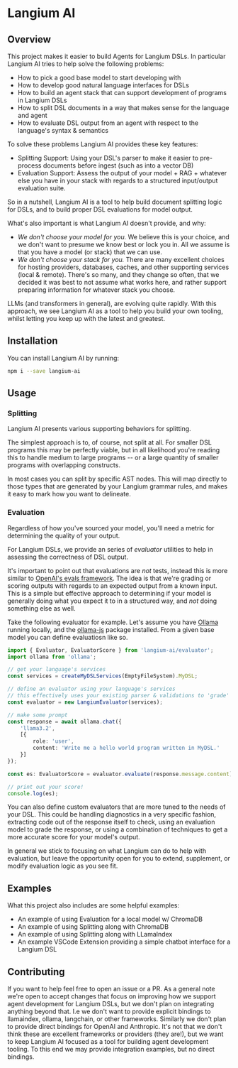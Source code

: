 # Langium AI

## Overview

This project makes it easier to build Agents for Langium DSLs. In particular Langium AI tries to help solve the following problems:

- How to pick a good base model to start developing with
- How to develop good natural language interfaces for DSLs
- How to build an agent stack that can support development of programs in Langium DSLs
- How to split DSL documents in a way that makes sense for the language and agent
- How to evaluate DSL output from an agent with respect to the language's syntax & semantics

To solve these problems Langium AI provides these key features:

- Splitting Support: Using your DSL's parser to make it easier to pre-process documents before ingest (such as into a vector DB)
- Evaluation Support: Assess the output of your model + RAG + whatever else you have in your stack with regards to a structured input/output evaluation suite.

So in a nutshell, Langium AI is a tool to help build document splitting logic for DSLs, and to build proper DSL evaluations for model output.

What's also important is what Langium AI doesn't provide, and why:
- *We don't choose your model for you.* We believe this is your choice, and we don't want to presume we know best or lock you in. All we assume is that you have a model (or stack) that we can use.
- *We don't choose your stack for you.* There are many excellent choices for hosting providers, databases, caches, and other supporting services (local & remote). There's so many, and they change so often, that we decided it was best to not assume what works here, and rather support preparing information for whatever stack you choose.

LLMs (and transformers in general), are evolving quite rapidly. With this approach, we see Langium AI as a tool to help you build your own tooling, whilst letting you keep up with the latest and greatest.

## Installation

You can install Langium AI by running:

```sh
npm i --save langium-ai
```

## Usage

### Splitting

Langium AI presents various supporting behaviors for splitting.

The simplest approach is to, of course, not split at all. For smaller DSL programs this may be perfectly viable, but in all likelihood you're reading this to handle medium to large programs -- or a large quantity of smaller programs with overlapping constructs.

In most cases you can split by specific AST nodes. This will map directly to those types that are generated by your Langium grammar rules, and makes it easy to mark how you want to delineate.

### Evaluation

Regardless of how you've sourced your model, you'll need a metric for determining the quality of your output.

For Langium DSLs, we provide an series of *evaluator* utilities to help in assessing the correctness of DSL output.

It's important to point out that evaluations are *not* tests, instead this is more similar to [OpenAI's evals framework](https://github.com/openai/evals). The idea is that we're grading or scoring outputs with regards to an expected output from a known input. This is a simple but effective approach to determining if your model is generally doing what you expect it to in a structured way, and *not* doing something else as well.

Take the following evaluator for example. Let's assume you have [Ollama](https://ollama.com/) running locally, and the [ollama-js](https://github.com/ollama/ollama-js) package installed. From a given base model you can define evaluatiosn like so.

```ts
import { Evaluator, EvaluatorScore } from 'langium-ai/evaluator';
import ollama from 'ollama';

// get your language's services
const services = createMyDSLServices(EmptyFileSystem).MyDSL;

// define an evaluator using your language's services
// this effectively uses your existing parser & validations to 'grade' the response
const evaluator = new LangiumEvaluator(services);

// make some prompt
const response = await ollama.chat({
    'llama3.2',
    [{
        role: 'user',
        content: 'Write me a hello world program written in MyDSL.'
    }]
});

const es: EvaluatorScore = evaluator.evaluate(response.message.content);

// print out your score!
console.log(es);
```

You can also define custom evaluators that are more tuned to the needs of your DSL. This could be handling diagnostics in a very specific fashion, extracting code out of the response itself to check, using an evaluation model to grade the response, or using a combination of techniques to get a more accurate score for your model's output.

In general we stick to focusing on what Langium can do to help with evaluation, but leave the opportunity open for you to extend, supplement, or modify evaluation logic as you see fit.

## Examples

What this project also includes are some helpful examples:

- An example of using Evaluation for a local model w/ ChromaDB
- An example of using Splitting along with ChromaDB
- An example of using Splitting along with LLamaIndex
- An example VSCode Extension providing a simple chatbot interface for a Langium DSL

## Contributing

If you want to help feel free to open an issue or a PR. As a general note we're open to accept changes that focus on improving how we support agent development for Langium DSLs, but we don't plan on integrating anything beyond that. I.e we don't want to provide explicit bindings to llamaindex, ollama, langchain, or other frameworks. Similarly we don't plan to provide direct bindings for OpenAI and Anthropic. It's not that we don't think these are excellent frameworks or providers (they are!), but we want to keep Langium AI focused as a tool for building agent development tooling. To this end we may provide integration examples, but no direct bindings.
